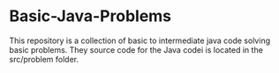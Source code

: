 # Basic-Java-Problems

This repository is a collection of basic to intermediate java code solving basic problems. They source code for the Java codei is located in the src/problem folder.

